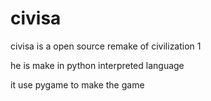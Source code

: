 # civisa

civisa is a open source remake of civilization 1

he is make in python interpreted language

it use pygame to make the game

